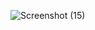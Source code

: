 ![Screenshot (15)](https://user-images.githubusercontent.com/65611955/109396933-128a4080-795a-11eb-95c7-221ed6718b29.png)
